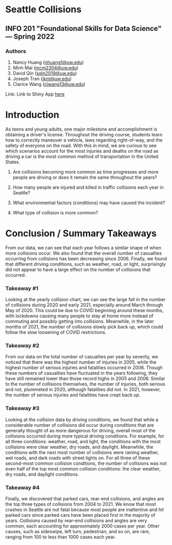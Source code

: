 # Seattle Collisions
## INFO 201 "Foundational Skills for Data Science" — Spring 2022

### Authors
1. Nancy Huang (nhuang1@uw.edu)
1. Minh Mai (mcm2304@uw.edu)
1. David Qin (sqin2019@uw.edu)
1. Joseph Tran (jknt@uw.edu)
1. Clarice Wang (cjwang13@uw.edu)

Link: Link to Shiny App [here](https://mcm2304.shinyapps.io/seattle-collisions/)

# Introduction

As teens and young adults, one major milestone and accomplishment is obtaining a driver's license. Throughout the driving course, students learn how to correctly maneuver a vehicle, laws regarding right-of-way, and the safety of everyone on the road. With this in mind, we are curious to see which scenarios account for the most injuries and deaths on the road as driving a car is the most common method of transportation in the United States.

1. Are collisions becoming more common as time progresses and more people are driving or does it remain the same throughout the years?
 
2. How many people are injured and killed in traffic collisions each year in Seattle?

3. What environmental factors (conditions) may have caused the incident?

4. What type of collision is more common?

# Conclusion / Summary Takeaways

From our data, we can see that each year follows a similar shape of when more collisions occur. We also found that the overall number of casualties occurring from collisions has been decreasing since 2006. Finally, we found that different driving conditions, such as weather, road, or light, surprisingly did not appear to have a large effect on the number of collisions that occurred. 

### Takeaway #1

Looking at the yearly collision chart, we can see the large fall in the number of collisions during 2020 and early 2021, especially around March through May of 2020. This could be due to COVID beginning around these months, with lockdowns causing many people to stay at home more instead of commuting and possibly getting into collisions. Meanwhile, in the later months of 2021, the number of collisions slowly pick back up, which could follow the slow loosening of COVID restrictions.

### Takeaway #2

From our data on the total number of casualties per year by severity, we noticed that there was the highest number of injuries in 2005, while the highest number of serious injuries and fatalities occurred in 2006. Though these numbers of casualties have fluctuated in the years following, they have still remained lower than those record highs in 2005 and 2006. Similar to the number of collisions themselves, the number of injuries, both serious and not, plummeted in 2020, although fatalities did not. In 2021, however, the number of serious injuries and fatalities have crept back up.


### Takeaway #3

Looking at the collision data by driving conditions, we found that while a considerable number of collisions did occur during conditions that are generally thought of as more dangerous for driving, overall most of the collisions occurred during more typical driving conditions. For example, for all three conditions: weather, road, and light, the conditions with the most collisions were clear weather, dry roads, and daylight. Meanwhile, the conditions with the next most number of collisions were raining weather, wet roads, and dark roads with street lights on. For all three of these second-most common collision conditions, the number of collisions was not even half of the top most common collision conditions: the clear weather, dry roads, and daylight conditions.

### Takeaway #4

Finally, we discovered that parked cars, rear-end collisions, and angles are the top three types of collisions from 2004 to 2021. We know that most crashes in Seattle are not fatal because most people are inattentive and hit parked cars since parked cars have been placed first in the majority of years. Collisions caused by rear-end collisions and angles are very common, each accounting for approximately 2000 cases per year. Other causes, such as sideswipe, left turn, pedestrian, and so on, are rare, ranging from 100 to less than 1000 cases each year.
